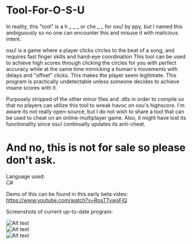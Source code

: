 # Tool-For-O-S-U
In reality, this "tool" is a h _ _ _ or che _ _ for osu! by ppy, but I named this ambiguously so no one can encounter this and misuse it with malicious intent.  


osu! is a game where a player clicks circles to the beat of a song, and requires fast finger skills and hand-eye coordination
This tool can be used to achieve high scores through clicking the circles for you with perfect accuracy while at the same time mimicking a human's movements with delays and "offset" clicks. This makes the player seem legitimate. This program is practically undetectable unless someone decides to achieve insane scores with it. 


Purposely stripped of the other minor files and .dlls in order to compile so that no players can utilize this tool to wreak havoc on osu's highscore. I'm aware its not really open-source, but I do not wish to share a tool that can be used to cheat on an online-multiplayer game. Also, it might have lost its functionality since osu! continually updates its anti-cheat.  


# And no, this is not for sale so please don't ask.
Language used:  
C#  


Demo of this can be found in this early beta video:
https://www.youtube.com/watch?v=RpsTTywsFjQ


Screenshots of current up-to-date program:  


![Alt text](https://i.imgur.com/jzwhhqW.png)  
![Alt text](https://i.imgur.com/cvn74Fq.png)  
![Alt text](https://i.imgur.com/0xHK0nU.png)
